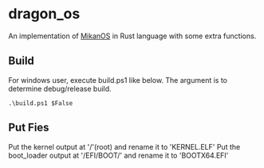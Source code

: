 # dragon_os
An implementation of [MikanOS](https://github.com/uchan-nos/mikanos-build) in Rust language with some extra functions.

## Build
For windows user, execute build.ps1 like below.
The argument is to determine debug/release build.
```
.\build.ps1 $False
```

## Put Fies
Put the kernel output at '/'(root) and rename it to 'KERNEL.ELF'
Put the boot_loader output at '/EFI/BOOT/' and rename it to 'BOOTX64.EFI'
